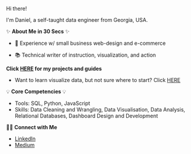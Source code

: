 Hi there! 

I'm Daniel, a self-taught data engineer from Georgia, USA.

✨ **About Me in 30 Secs** ✨
- 👔 Experience w/ small business web-design and e-commerce

- 📚 Technical writer of instruction, visualization, and action

**Click [HERE](https://medium.com/@dsilverio) for my projects and guides**
- Want to learn visualize data, but not sure where to start? Click [HERE](https://medium.com/@dsilverio/tableau-and-georgia-data-how-to-4757d52a2249)

💡 **Core Competencies** 💡
- Tools: SQL, Python, JavaScript
- Skills: Data Cleaning and Wrangling, Data Visualisation, Data Analysis, Relational Databases, Dashboard Design and Development

🙌🏻 **Connect with Me**
- [LinkedIn](https://www.linkedin.com/in/daniel-s-773a3a177/)
- [Medium](https://medium.com/@dsilverio)
